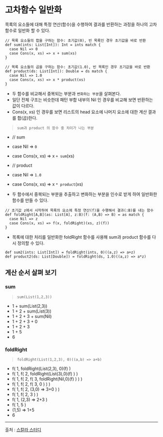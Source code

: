 # 고차함수 일반화
 목록의 요소들에 대해 특정 연산(함수)을 수행하여 결과를 반환하는 과정을 하나의 고차함수로 일반화 할 수 있다.

```
// 목록 요소들의 합을 구하는 함수: 초기값(0), 빈 목록인 경우 초기값을 바로 반환
def sum(ints: List[Int]): Int = ints match {
  case Nil => 0
  case Cons(x, xs) => x + sum(xs)
}
```

```
// 목록 요소들의 곱을 구하는 함수: 초기값(1.0), 빈 목록인 경우 초기값을 바로 반환
def product(ds: List[Int]): Double = ds match {
  case Nil => 1.0
  case Cons(x, xs) => x * product(xs)
}
```

- 두 함수를 비교해서 중복되는 부분과 `변화하는 부분`을 살펴본다.
- 일단 전체 구조는 비슷한데 패턴 부합 내부의 Nil 인 경우를 비교해 보면 반환하는 값이 다르다.
- Cons(x, xs) 인 경우를 보면 리스트의 head 요소에 나머지 요소에 대한 계산 결과를 합(곱)한다.

> `sum과 product 의 함수 중 차이가 나는 부분`

- // sum
- case Nil => `0`
- case Cons(x, xs) => x `+ sum`(xs)
- // product
- case Nil => `1.0`
- case Cons(x, xs) => x `* product`(xs)

- 두 함수에서 중복되는 부분을 추출하고 변화하는 부분을 인수로 받게 하여 일반화한 함수를 만들 수 있다.

```
// 초기값 z에서 시작하여 목록의 요소에 특정 연산(f)을 수행해서 결과(:B)를 내는 함수
def foldRight[A,B](as: List[A], z:B)(f: (A,B) => B) = as match {
  case Nil => z
  case Cons(x, xs) => f(x, foldRight)(xs, z)(f))
}
``` 

- 목록에 대한 처리를 일반화한 foldRight 함수를 사용해 sum과 product 함수를 다시 정의할 수 있다.

```
def sum2(ints: List[Int]) = foldRight(ints, 0)((a,z) => a+z)
def product2(ds: List[Double]) = foldRight(ds, 1.0)((a,z) => a*z)
```

## 계산 순서 살펴 보기

### sum
> `sum(List(1,2,3))`
- 1 + sum(List(2,3))
- 1 + 2 + sum(List(3))
- 1 + 2 + 3 + sum(Nil)
- 1 + 2 + 3 + 0
- 1 + 2 + 3
- 1 + 5
- 6

### foldRight
> `foldRight(List(1,2,3), 0)((a,b) => a+b)`
- f( 1, foldRight(List(2,3), 0)(f) )
- f( 1, f( 2, foldRight(List(3),0)(f) ) )
- f( 1, f( 2, f( 3, foldRight(Nil,0)(f) ) ) )
- f( 1, f( 2, f( 3, 0 ) ) )
- f( 1, f( 2, (3,0) => 3+0 ) )
- f( 1, f( 2, 3 ) )
- f( 1, (2,3) => 2+3 )
- f( 1, 5 )
- (1,5) => 1+5
- 6

---------------------
출처 : [스칼라 스터디](https://github.com/codechobostudy/study-dev-scala/wiki/고차함수-일반화)